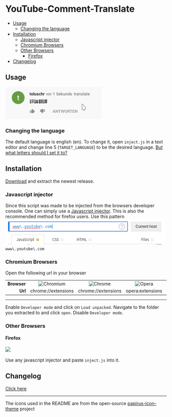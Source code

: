 # YouTube-Comment-Translate

<!-- vim-markdown-toc GFM -->

* [Usage](#usage)
	* [Changing the language](#changing-the-language)
* [Installation](#installation)
	* [Javascript injector](#javascript-injector)
	* [Chromium Browsers](#chromium-browsers)
	* [Other Browsers](#other-browsers)
		* [Firefox](#firefox)
* [Changelog](#changelog)

<!-- vim-markdown-toc -->

## Usage
<img src="docs/usage.gif">

### Changing the language
The default language is english (en). To change it, open `inject.js` in a text editor and change line 5 (`TARGET_LANGUAGE`) to be the desired language.
[But what letters should I set it to?](https://www.gnu.org/software/gettext/manual/html_node/Usual-Language-Codes.html)

## Installation
[Download](../../releases/latest/) and extract the newest release.

### Javascript injector
Since this script was made to be injected from the browsers developer console. One can simply use a [Javascript injector](https://github.com/Lor-Saba/Code-Injector). This is also the recommended method for firefox users.
Use this pattern
<img src="docs/injector.png">
`www\.youtube\.com`

### Chromium Browsers

Open the following url in your browser
<table>
	<tr>
		<td align="right"><b>Browser</b></td>
		<td align="center"><img src="https://github.com/PapirusDevelopmentTeam/papirus-icon-theme/blob/master/Papirus/48x48/apps/chromium-browser.svg" title="Chromium"></td>
		<td align="center"><img src="https://github.com/PapirusDevelopmentTeam/papirus-icon-theme/blob/master/Papirus/48x48/apps/google-chrome.svg" title="Chrome"></td>
		<td align="center"><img src="https://github.com/PapirusDevelopmentTeam/papirus-icon-theme/blob/master/Papirus/48x48/apps/opera.svg" title="Opera"></td>
		<td align="center"><img src="https://github.com/PapirusDevelopmentTeam/papirus-icon-theme/blob/master/Papirus/48x48/apps/brave.svg" title="Brave"></td>
	</tr>
	<tr>
		<td align="right"><b>Url</b></td>
		<td align="center">chrome://extensions</td>
		<td align="center">chrome://extensions</td>
		<td align="center">opera:extensions</td>
		<td align="center">chrome://extensions</td>
	</tr>
</table>

---

Enable `Developer mode` and click on `Load unpacked`.
Navigate to the folder you extracted to and click `open`. Disable `Developer mode`.

### Other Browsers

#### Firefox
<img src="https://raw.githubusercontent.com/PapirusDevelopmentTeam/papirus-icon-theme/master/Papirus/48x48/apps/firefox.svg">

Use any javascript injector and paste `inject.js` into it.

## Changelog
[Click here](docs/CHANGELOG.md)

---

The icons used in the README are from the open-source [papirus-icon-theme](https://github.com/PapirusDevelopmentTeam/papirus-icon-theme) project
